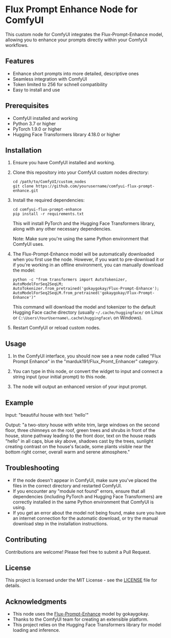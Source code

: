 # Flux Prompt Enhance Node for ComfyUI

This custom node for ComfyUI integrates the Flux-Prompt-Enhance model, allowing you to enhance your prompts directly within your ComfyUI workflows.

## Features

- Enhance short prompts into more detailed, descriptive ones
- Seamless integration with ComfyUI
- Token limited to 256 for schnell compatibility
- Easy to install and use

## Prerequisites

- ComfyUI installed and working
- Python 3.7 or higher
- PyTorch 1.9.0 or higher
- Hugging Face Transformers library 4.18.0 or higher

## Installation

1. Ensure you have ComfyUI installed and working.

2. Clone this repository into your ComfyUI custom nodes directory:

   ```
   cd /path/to/ComfyUI/custom_nodes
   git clone https://github.com/yourusername/comfyui-flux-prompt-enhance.git
   ```

3. Install the required dependencies:

   ```
   cd comfyui-flux-prompt-enhance
   pip install -r requirements.txt
   ```

   This will install PyTorch and the Hugging Face Transformers library, along with any other necessary dependencies.

   Note: Make sure you're using the same Python environment that ComfyUI uses.

4. The Flux-Prompt-Enhance model will be automatically downloaded when you first use the node. However, if you want to pre-download it or if you're working in an offline environment, you can manually download the model:

   ```
   python -c "from transformers import AutoTokenizer, AutoModelForSeq2SeqLM; AutoTokenizer.from_pretrained('gokaygokay/Flux-Prompt-Enhance'); AutoModelForSeq2SeqLM.from_pretrained('gokaygokay/Flux-Prompt-Enhance')"
   ```

   This command will download the model and tokenizer to the default Hugging Face cache directory (usually `~/.cache/huggingface/` on Linux or `C:\Users\YourUsername\.cache\huggingface\` on Windows).

5. Restart ComfyUI or reload custom nodes.

## Usage

1. In the ComfyUI interface, you should now see a new node called "Flux Prompt Enhance" in the "marduk191/Flux_Promt_Enhancer" category.

2. You can type in this node, or convert the widget to input and connect a string input (your initial prompt) to this node.

3. The node will output an enhanced version of your input prompt.

## Example

Input: "beautiful house with text 'hello'"

Output: "a two-story house with white trim, large windows on the second floor, three chimneys on the roof, green trees and shrubs in front of the house, stone pathway leading to the front door, text on the house reads "hello" in all caps, blue sky above, shadows cast by the trees, sunlight creating contrast on the house's facade, some plants visible near the bottom right corner, overall warm and serene atmosphere."

## Troubleshooting

- If the node doesn't appear in ComfyUI, make sure you've placed the files in the correct directory and restarted ComfyUI.
- If you encounter any "module not found" errors, ensure that all dependencies (including PyTorch and Hugging Face Transformers) are correctly installed in the same Python environment that ComfyUI is using.
- If you get an error about the model not being found, make sure you have an internet connection for the automatic download, or try the manual download step in the installation instructions.

## Contributing

Contributions are welcome! Please feel free to submit a Pull Request.

## License

This project is licensed under the MIT License - see the [LICENSE](LICENSE) file for details.

## Acknowledgments

- This node uses the [Flux-Prompt-Enhance](https://huggingface.co/gokaygokay/Flux-Prompt-Enhance) model by gokaygokay.
- Thanks to the ComfyUI team for creating an extensible platform.
- This project relies on the Hugging Face Transformers library for model loading and inference.

